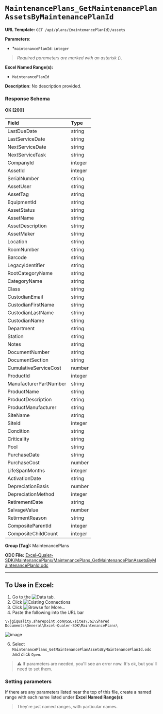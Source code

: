 # `MaintenancePlans_GetMaintenancePlanAssetsByMaintenancePlanId`

**URL Template:**
`GET /api/plans/{maintenancePlanId}/assets`

**Parameters:**
- *`maintenancePlanId`: `integer`


> *Required parameters are marked with an asterisk (*).

**Excel Named Range(s):**
- `MaintenancePlanId`


**Description:**
No description provided.

### Response Schema

#### OK [200]

| Field                  | Type    |
|:-----------------------|:--------|
| LastDueDate            | string  |
| LastServiceDate        | string  |
| NextServiceDate        | string  |
| NextServiceTask        | string  |
| CompanyId              | integer |
| AssetId                | integer |
| SerialNumber           | string  |
| AssetUser              | string  |
| AssetTag               | string  |
| EquipmentId            | string  |
| AssetStatus            | string  |
| AssetName              | string  |
| AssetDescription       | string  |
| AssetMaker             | string  |
| Location               | string  |
| RoomNumber             | string  |
| Barcode                | string  |
| LegacyIdentifier       | string  |
| RootCategoryName       | string  |
| CategoryName           | string  |
| Class                  | string  |
| CustodianEmail         | string  |
| CustodianFirstName     | string  |
| CustodianLastName      | string  |
| CustodianName          | string  |
| Department             | string  |
| Station                | string  |
| Notes                  | string  |
| DocumentNumber         | string  |
| DocumentSection        | string  |
| CumulativeServiceCost  | number  |
| ProductId              | integer |
| ManufacturerPartNumber | string  |
| ProductName            | string  |
| ProductDescription     | string  |
| ProductManufacturer    | string  |
| SiteName               | string  |
| SiteId                 | integer |
| Condition              | string  |
| Criticality            | string  |
| Pool                   | string  |
| PurchaseDate           | string  |
| PurchaseCost           | number  |
| LifeSpanMonths         | integer |
| ActivationDate         | string  |
| DepreciationBasis      | number  |
| DepreciationMethod     | integer |
| RetirementDate         | string  |
| SalvageValue           | number  |
| RetirmentReason        | string  |
| CompositeParentId      | integer |
| CompositeChildCount    | integer |

**Group (Tag):**
MaintenancePlans

**ODC File:**
[Excel-Qualer-SDK/MaintenancePlans/MaintenancePlans_GetMaintenancePlanAssetsByMaintenancePlanId.odc](https://github.com/Johnson-Gage-Inspection-Inc/qualer-sdk-odc/blob/main/Excel-Qualer-SDK/MaintenancePlans/MaintenancePlans_GetMaintenancePlanAssetsByMaintenancePlanId.odc)

---

To Use in Excel:
---

1. Go to the ![`Data`](https://github.com/user-attachments/assets/da437a70-57b3-4c5b-bb01-4910ece19ed1)
 tab.
3. Click ![Existing Connections](https://github.com/user-attachments/assets/a2f1ed67-b2e0-4c23-ac90-68c870e60289)
4. Click ![`Browse for More...`](https://github.com/user-attachments/assets/8e698494-6865-41e7-b6fa-043aea81809a)
5. Paste the following into the URL bar
```
\\jgiquality.sharepoint.com@SSL\sites\JGI\Shared Documents\General\Excel-Qualer-SDK\MaintenancePlans\
```

![image](https://github.com/user-attachments/assets/1e1a8d87-0377-446d-aaf5-d78562991db3)

6. Select `MaintenancePlans_GetMaintenancePlanAssetsByMaintenancePlanId.odc` and click `Open`.

> ⚠️ If parameters are needed, you'll see an error now. It's ok, but you'll need to set them.

### Setting parameters
If there are any parameters listed near the top of this file, create a named range with each name listed under **Excel Named Range(s):**
> They're just named ranges, with particular names.

